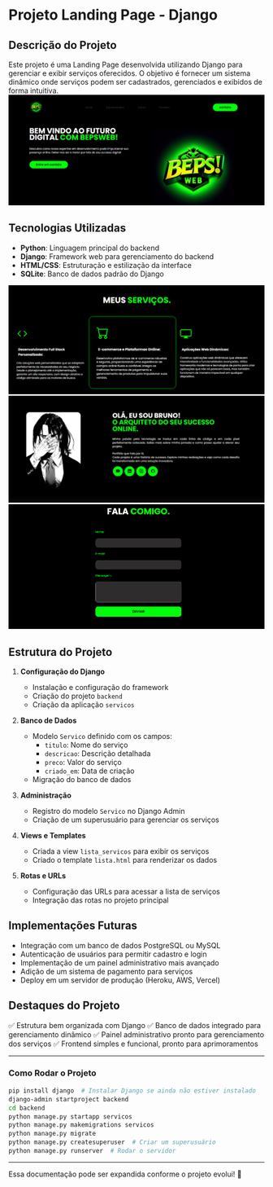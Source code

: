 # Projeto Landing Page - Django
## Descrição do Projeto
Este projeto é uma Landing Page desenvolvida utilizando Django para gerenciar e exibir serviços oferecidos. O objetivo é fornecer um sistema dinâmico onde serviços podem ser cadastrados, gerenciados e exibidos de forma intuitiva.
![imagem_principal](/assets/img/1.png)

## Tecnologias Utilizadas
- **Python**: Linguagem principal do backend
- **Django**: Framework web para gerenciamento do backend
- **HTML/CSS**: Estruturação e estilização da interface
- **SQLite**: Banco de dados padrão do Django

![menu](/assets/img/menu.png)
![sobre](/assets/img/sobre.png)
![contato-me](/assets/img/5.png)




## Estrutura do Projeto
1. **Configuração do Django**
   - Instalação e configuração do framework
   - Criação do projeto `backend`
   - Criação da aplicação `servicos`

2. **Banco de Dados**
   - Modelo `Servico` definido com os campos:
     - `titulo`: Nome do serviço
     - `descricao`: Descrição detalhada
     - `preco`: Valor do serviço
     - `criado_em`: Data de criação
   - Migração do banco de dados

3. **Administração**
   - Registro do modelo `Servico` no Django Admin
   - Criação de um superusuário para gerenciar os serviços

4. **Views e Templates**
   - Criada a view `lista_servicos` para exibir os serviços
   - Criado o template `lista.html` para renderizar os dados

5. **Rotas e URLs**
   - Configuração das URLs para acessar a lista de serviços
   - Integração das rotas no projeto principal

## Implementações Futuras
- Integração com um banco de dados PostgreSQL ou MySQL
- Autenticação de usuários para permitir cadastro e login
- Implementação de um painel administrativo mais avançado
- Adição de um sistema de pagamento para serviços
- Deploy em um servidor de produção (Heroku, AWS, Vercel)

## Destaques do Projeto
✅ Estrutura bem organizada com Django
✅ Banco de dados integrado para gerenciamento dinâmico
✅ Painel administrativo pronto para gerenciamento dos serviços
✅ Frontend simples e funcional, pronto para aprimoramentos

---
### Como Rodar o Projeto
```bash
pip install django  # Instalar Django se ainda não estiver instalado
django-admin startproject backend
cd backend
python manage.py startapp servicos
python manage.py makemigrations servicos
python manage.py migrate
python manage.py createsuperuser  # Criar um superusuário
python manage.py runserver  # Rodar o servidor
```
---
Essa documentação pode ser expandida conforme o projeto evolui! 🚀


